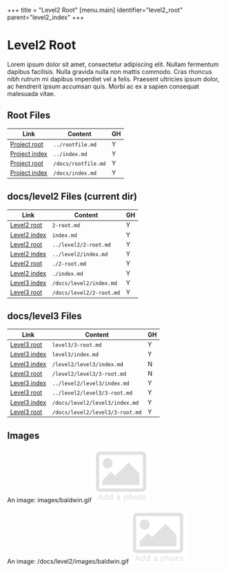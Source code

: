 +++
title = "Level2 Root"
[menu.main]
identifier="level2_root"
parent="level2_index"
+++

# Level2 Root

Lorem ipsum dolor sit amet, consectetur adipiscing elit. Nullam fermentum dapibus facilisis. Nulla gravida nulla non mattis commodo. Cras rhoncus nibh rutrum mi dapibus imperdiet vel a felis. Praesent ultricies ipsum dolor, ac hendrerit ipsum accumsan quis. Morbi ac ex a sapien consequat malesuada vitae.

## Root Files

| Link                              | Content             | GH |
|-----------------------------------|---------------------|----|
| [Project root](../rootfile.md)    | `../rootfile.md`    | Y  |
| [Project index](../index.md)      | `../index.md`       | Y  |
| [Project root](/docs/rootfile.md) | `/docs/rootfile.md` | Y  |
| [Project index](/docs/index.md)   | `/docs/index.md`    | Y  |

## docs/level2 Files (current dir)

| Link                                  | Content                  | GH |
|---------------------------------------|--------------------------|----|
| [Level2 root](2-root.md)              | `2-root.md`              | Y  |
| [Level2 index](index.md)              | `index.md`               | Y  |
| [Level2 root](../level2/2-root.md)    | `../level2/2-root.md`    | Y  |
| [Level2 index](../level2/index.md)    | `../level2/index.md`     | Y  |
| [Level2 root](./2-root.md)            | `./2-root.md`            | Y  |
| [Level2 index](./index.md)            | `./index.md`             | Y  |
| [Level3 index](/docs/level2/index.md) | `/docs/level2/index.md`  | Y  |
| [Level3 root](/docs/level2/2-root.md) | `/docs/level2/2-root.md` | Y  |

## docs/level3 Files

| Link                                         | Content                         | GH |
|----------------------------------------------|---------------------------------|----|
| [Level3 root](level3/3-root.md)              | `level3/3-root.md`              | Y  |
| [Level3 index](level3/index.md)              | `level3/index.md`               | Y  |
| [Level3 index](/level2/level3/index.md)      | `/level2/level3/index.md`       | N  |
| [Level3 root](/level2/level3/3-root.md)      | `/level2/level3/3-root.md`      | N  |
| [Level3 index](../level2/level3/index.md)    | `../level2/level3/index.md`     | Y  |
| [Level3 root](../level2/level3/3-root.md)    | `../level2/level3/3-root.md`    | Y  |
| [Level3 index](/docs/level2/level3/index.md) | `/docs/level2/level3/index.md`  | Y  |
| [Level3 root](/docs/level2/level3/3-root.md) | `/docs/level2/level3/3-root.md` | Y  |

## Images

An image: images/baldwin.gif
![add](images/baldwin.gif)

An image: /docs/level2/images/baldwin.gif
![add](/docs/level2/images/baldwin.gif)